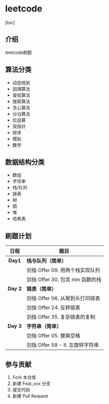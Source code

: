 # leetcode

[toc]

## 介绍

leetcode刷题

## 算法分类

- 动态规划
- 回溯算法
- 查找算法
- 搜索算法
- 贪心算法
- 分治算法
- 位运算
- 双指针
- 排序
- 模拟
- 数学

## 数据结构分类

- 数组
- 字符串
- 栈/队列
- 链表
- 树
- 图
- 堆
- 哈希表

## 刷题计划

|   日程    | 题目                             |
| :-------: | -------------------------------- |
| **Day1**  | **栈与队列（简单）**             |
|           | 剑指 Offer 09. 用两个栈实现队列  |
|           | 剑指 Offer 30. 包含 min 函数的栈 |
| **Day 2** | **链表（简单）**                 |
|           | 剑指 Offer 06. 从尾到头打印链表  |
|           | 剑指 Offer 24. 反转链表          |
|           | 剑指 Offer 35. 复杂链表的复制    |
| **Day 3** | **字符串（简单）**               |
|           | 剑指 Offer 05. 替换空格          |
|           | 剑指 Offer 58 - II. 左旋转字符串 |



## 参与贡献

1.  Fork 本仓库
2.  新建 Feat_xxx 分支
3.  提交代码
4.  新建 Pull Request